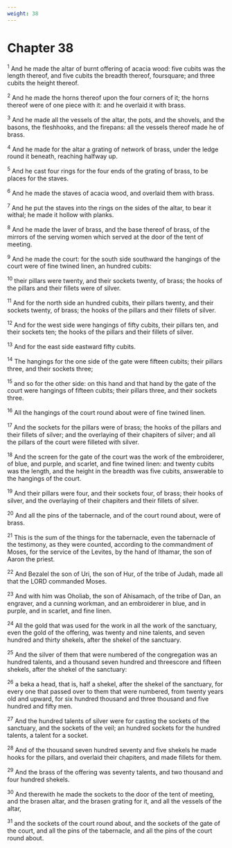 ```yaml
---
weight: 38
---
```


# Chapter 38

<sup>1</sup> And he made the altar of burnt offering of acacia wood: five cubits was the length thereof, and five cubits the breadth thereof, foursquare; and three cubits the height thereof. 

<sup>2</sup> And he made the horns thereof upon the four corners of it; the horns thereof were of one piece with it: and he overlaid it with brass. 

<sup>3</sup> And he made all the vessels of the altar, the pots, and the shovels, and the basons, the fleshhooks, and the firepans: all the vessels thereof made he of brass. 

<sup>4</sup> And he made for the altar a grating of network of brass, under the ledge round it beneath, reaching halfway up. 

<sup>5</sup> And he cast four rings for the four ends of the grating of brass, to be places for the staves. 

<sup>6</sup> And he made the staves of acacia wood, and overlaid them with brass. 

<sup>7</sup> And he put the staves into the rings on the sides of the altar, to bear it withal; he made it hollow with planks. 

<sup>8</sup> And he made the laver of brass, and the base thereof of brass, of the mirrors of the serving women which served at the door of the tent of meeting. 

<sup>9</sup> And he made the court: for the south side southward the hangings of the court were of fine twined linen, an hundred cubits: 

<sup>10</sup> their pillars were twenty, and their sockets twenty, of brass; the hooks of the pillars and their fillets were of silver. 

<sup>11</sup> And for the north side an hundred cubits, their pillars twenty, and their sockets twenty, of brass; the hooks of the pillars and their fillets of silver. 

<sup>12</sup> And for the west side were hangings of fifty cubits, their pillars ten, and their sockets ten; the hooks of the pillars and their fillets of silver. 

<sup>13</sup> And for the east side eastward fifty cubits. 

<sup>14</sup> The hangings for the one side of the gate were fifteen cubits; their pillars three, and their sockets three; 

<sup>15</sup> and so for the other side: on this hand and that hand by the gate of the court were hangings of fifteen cubits; their pillars three, and their sockets three. 

<sup>16</sup> All the hangings of the court round about were of fine twined linen. 

<sup>17</sup> And the sockets for the pillars were of brass; the hooks of the pillars and their fillets of silver; and the overlaying of their chapiters of silver; and all the pillars of the court were filleted with silver. 

<sup>18</sup> And the screen for the gate of the court was the work of the embroiderer, of blue, and purple, and scarlet, and fine twined linen: and twenty cubits was the length, and the height in the breadth was five cubits, answerable to the hangings of the court. 

<sup>19</sup> And their pillars were four, and their sockets four, of brass; their hooks of silver, and the overlaying of their chapiters and their fillets of silver. 

<sup>20</sup> And all the pins of the tabernacle, and of the court round about, were of brass. 

<sup>21</sup> This is the sum of the things for the tabernacle, even the tabernacle of the testimony, as they were counted, according to the commandment of Moses, for the service of the Levites, by the hand of Ithamar, the son of Aaron the priest. 

<sup>22</sup> And Bezalel the son of Uri, the son of Hur, of the tribe of Judah, made all that the LORD commanded Moses. 

<sup>23</sup> And with him was Oholiab, the son of Ahisamach, of the tribe of Dan, an engraver, and a cunning workman, and an embroiderer in blue, and in purple, and in scarlet, and fine linen. 

<sup>24</sup> All the gold that was used for the work in all the work of the sanctuary, even the gold of the offering, was twenty and nine talents, and seven hundred and thirty shekels, after the shekel of the sanctuary. 

<sup>25</sup> And the silver of them that were numbered of the congregation was an hundred talents, and a thousand seven hundred and threescore and fifteen shekels, after the shekel of the sanctuary: 

<sup>26</sup> a beka a head, that is, half a shekel, after the shekel of the sanctuary, for every one that passed over to them that were numbered, from twenty years old and upward, for six hundred thousand and three thousand and five hundred and fifty men. 

<sup>27</sup> And the hundred talents of silver were for casting the sockets of the sanctuary, and the sockets of the veil; an hundred sockets for the hundred talents, a talent for a socket. 

<sup>28</sup> And of the thousand seven hundred seventy and five shekels he made hooks for the pillars, and overlaid their chapiters, and made fillets for them. 

<sup>29</sup> And the brass of the offering was seventy talents, and two thousand and four hundred shekels. 

<sup>30</sup> And therewith he made the sockets to the door of the tent of meeting, and the brasen altar, and the brasen grating for it, and all the vessels of the altar, 

<sup>31</sup> and the sockets of the court round about, and the sockets of the gate of the court, and all the pins of the tabernacle, and all the pins of the court round about. 


